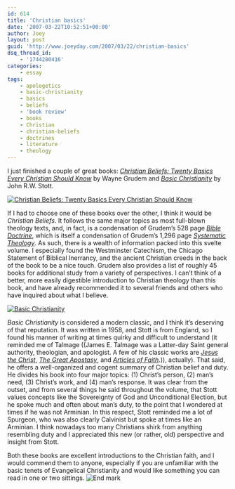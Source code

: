 ```yaml
---
id: 614
title: 'Christian basics'
date: '2007-03-22T10:52:51+00:00'
author: Joey
layout: post
guid: 'http://www.joeyday.com/2007/03/22/christian-basics'
dsq_thread_id:
    - '1744280416'
categories:
    - essay
tags:
    - apologetics
    - basic-christianity
    - basics
    - beliefs
    - 'book review'
    - books
    - Christian
    - christian-beliefs
    - doctrines
    - literature
    - theology
---
```


I just finished a couple of great books: <cite>[Christian Beliefs: Twenty Basics Every Christian Should Know](http://amazon.com/o/ASIN/0310255996/joeyday)</cite> by Wayne Grudem and <cite>[Basic Christianity](http://amazon.com/o/ASIN/0802811892/joeyday)</cite> by John R.W. Stott.

[![Christian Beliefs: Twenty Basics Every Christian Should Know](http://images.amazon.com/images/P/0310255996.01._SCMZZZZZZZ_.jpg)](http://amazon.com/o/ASIN/0310255996/joeyday)

If I had to choose one of these books over the other, I think it would be <cite>Christian Beliefs</cite>. It follows the same major topics as most full-blown theology texts, and, in fact, is a condensation of Grudem’s 528 page <cite>[Bible Doctrine](http://amazon.com/o/ASIN/0310222338/joeyday)</cite>, which is itself a condensation of Grudem’s 1,296 page <cite>[Systematic Theology](http://amazon.com/o/ASIN/0310286700/joeyday)</cite>. As such, there is a wealth of information packed into this svelte volume. I especially found the Westminster Catechism, the Chicago Statement of Biblical Inerrancy, and the ancient Christian creeds in the back of the book to be a nice touch. Grudem also provides a list of roughly 45 books for additional study from a variety of perspectives. I can’t think of a better, more easily digestible introduction to Christian theology than this book, and have already recommended it to several friends and others who have inquired about what I believe.

[![Basic Christianity](http://images.amazon.com/images/P/0802811892.01._SCMZZZZZZZ_.jpg)](http://amazon.com/o/ASIN/0802811892/joeyday)

<cite>Basic Christianity</cite> is considered a modern classic, and I think it’s deserving of that reputation. It was written in 1958, and Stott is from England, so I found his manner of writing at times quirky and difficult to understand (it reminded me of Talmage ((James E. Talmage was a Latter-day Saint general authority, theologian, and apologist. A few of his classic works are <cite>[Jesus the Christ](http://amazon.com/o/ASIN/0877479038/joeyday)</cite>, <cite>[The Great Apostasy](http://amazon.com/o/ASIN/0875798438/joeyday)</cite>, and <cite>[Articles of Faith](http://amazon.com/o/ASIN/1591562821/joeyday)</cite>.)), actually). That said, he offers a well-organized and cogent summary of Christian belief and duty. He divides his book into four major topics: (1) Christ’s person, (2) man’s need, (3) Christ’s work, and (4) man’s response. It was clear from the outset, and from several things he said throughout the volume, that Stott values concepts like the Sovereignty of God and Unconditional Election, but he spoke much and often about man’s duty, to the point that I wondered at times if he was not Arminian. In this respect, Stott reminded me a lot of Spurgeon, who was also clearly Calvinist but spoke at times like an Arminian. I think nowadays too many Christians shirk from anything resembling duty and I appreciated this new (or rather, old) perspective and insight from Stott.

Both these books are excellent introductions to the Christian faith, and I would commend them to anyone, especially if you are unfamiliar with the basic tenets of Evangelical Christianity and would like something you can read in one or two sittings. ![End mark](http://joeyday.com/wp-content/uploads/2009/08/endmark.png "End mark")